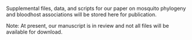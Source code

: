 Supplemental files, data, and scripts for our paper on mosquito phylogeny and bloodhost associations will be stored here for publication.

Note: At present, our manuscript is in review and not all files will be available for download.
